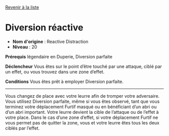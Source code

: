 [Revenir à la liste](..)

# Diversion réactive

 * **Nom d'origine** : Reactive Distraction
 * **Niveau** : 20


<p><strong>Prérequis</strong> légendaire en Duperie, Diversion parfaite</p>
<p><strong>Déclencheur</strong> Vous êtes sur le point d’être touché par une attaque, ciblé par un effet, ou vous trouvez dans une zone d’effet.</p>
<p><strong>Conditions</strong> Vous êtes prêt à employer Diversion parfaite.</p>
<hr>
<p>Vous changez de place avec votre leurre afin de tromper votre adversaire. Vous utilisez Diversion parfaite, même si vous êtes observé, tant que vous terminez votre déplacement Furtif masqué ou en bénéficiant d’un abri ou d’un abri important. Votre leurre devient la cible de l’attaque ou de l’effet à votre place. Dans le cas d’une zone d’effet, si votre déplacement Furtif ne vous permet pas de quitter la zone, vous et votre leurre êtes tous les deux ciblés par l’effet.</p>
